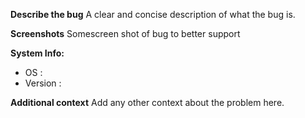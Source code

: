 **Describe the bug**
A clear and concise description of what the bug is.

**Screenshots**
Somescreen shot of bug to better support

**System Info:**
 - OS : 
 - Version : 

**Additional context**
Add any other context about the problem here.
